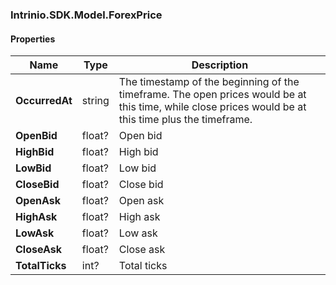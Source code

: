 [//]: # (CLASS:Intrinio.SDK.Model.ForexPrice)

[//]: # (KIND:object)

### Intrinio.SDK.Model.ForexPrice
#### Properties

[//]: # (START_DEFINITION)

Name | Type | Description
------------ | ------------- | -------------
**OccurredAt** | string | The timestamp of the beginning of the timeframe. The open prices would be at this time, while close prices would be at this time plus the timeframe. &nbsp;
**OpenBid** | float? | Open bid &nbsp;
**HighBid** | float? | High bid &nbsp;
**LowBid** | float? | Low bid &nbsp;
**CloseBid** | float? | Close bid &nbsp;
**OpenAsk** | float? | Open ask &nbsp;
**HighAsk** | float? | High ask &nbsp;
**LowAsk** | float? | Low ask &nbsp;
**CloseAsk** | float? | Close ask &nbsp;
**TotalTicks** | int? | Total ticks &nbsp;

[//]: # (END_DEFINITION)



